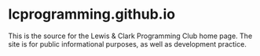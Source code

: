 lcprogramming.github.io
=======================
This is the source for the Lewis & Clark Programming Club home page. The site is for public informational purposes, as well as development practice. 

